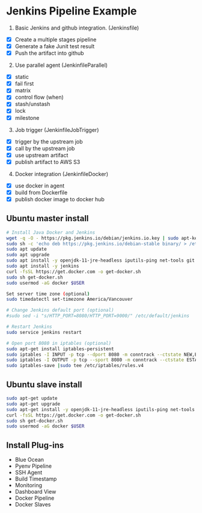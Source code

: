 # Jenkins Pipeline Example

1. Basic Jenkins and github integration. (Jenkinsfile)
 - [x] Create a multiple stages pipeline 
 - [x] Generate a fake Junit test result
 - [x] Push the artifact into github
2. Use parallel agent (JenkinfileParallel)
 - [x] static
 - [x] fail first
 - [x] matrix
 - [x] control flow (when)
 - [x] stash/unstash
 - [x] lock
 - [x] milestone
3. Job trigger (JenkinfileJobTrigger)
 - [x] trigger by the upstream job
 - [x] call by the upstream job
 - [x] use upstream artifact
 - [x] publish artifact to AWS S3
4. Docker integration (JenkinfileDocker)
 - [x] use docker in agent
 - [x] build from Dockerfile 
 - [x] publish docker image to docker hub

## Ubuntu master install
```bash
# Install Java Docker and Jenkins
wget -q -O - https://pkg.jenkins.io/debian/jenkins.io.key | sudo apt-key add -
sudo sh -c 'echo deb https://pkg.jenkins.io/debian-stable binary/ > /etc/apt/sources.list.d/jenkins.list'
sudo apt update
sudo apt upgrade
sudo apt install -y openjdk-11-jre-headless iputils-ping net-tools git python3.8-venv
sudo apt install -y jenkins
curl -fsSL https://get.docker.com -o get-docker.sh
sudo sh get-docker.sh
sudo usermod -aG docker $USER

Set server time zone (optional)
sudo timedatectl set-timezone America/Vancouver

# Change Jenkins default port (optional)
#sudo sed -i "s/HTTP_PORT=8080/HTTP_PORT=9000/" /etc/default/jenkins

# Restart Jenkins
sudo service jenkins restart

# Open port 8080 in iptables (optional)
sudo apt-get install iptables-persistent
sudo iptables -I INPUT -p tcp --dport 8080 -m conntrack --ctstate NEW,ESTABLISHED -j ACCEPT
sudo iptables -I OUTPUT -p tcp --sport 8080 -m conntrack --ctstate ESTABLISHED -j ACCEPT
sudo iptables-save |sudo tee /etc/iptables/rules.v4
```

## Ubuntu slave install
```bash
sudo apt-get update
sudo apt-get upgrade
sudo apt-get install -y openjdk-11-jre-headless iputils-ping net-tools git python3.8-venv
curl -fsSL https://get.docker.com -o get-docker.sh
sudo sh get-docker.sh
sudo usermod -aG docker $USER
```

## Install Plug-ins
- Blue Ocean
- Pyenv Pipeline
- SSH Agent
- Build Timestamp
- Monitoring
- Dashboard View
- Docker Pipeline
- Docker Slaves
